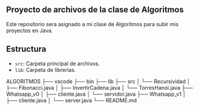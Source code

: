## Proyecto de archivos de la clase de Algoritmos

Este repositorio sera asignado a mi clase de Algoritmos para subir mis proyectos en Java.

## Estructura

- `src`: Carpeta principal de archivos.
- `lib`: Carpeta de librerias.

ALGORITMOS
├── vscode
├── bin
├── lib
├── src
│ └── Recursividad
│ ├── Fibonacci.java
│ ├── InvertirCadena.java
│ └── TorresHanoi.java
├── Whatsapp_v0
│ ├── cliente.java
│ └── servidor.java
├── Whatsapp_v1
│ ├── cliente.java
│ └── server.java
└── README.md
